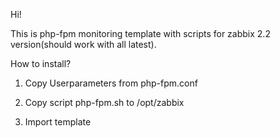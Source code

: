 Hi!

This is php-fpm monitoring template with scripts for zabbix 2.2 version(should work with all latest).

How to install?

1. Copy Userparameters from php-fpm.conf

2. Copy script php-fpm.sh to /opt/zabbix

3. Import template 
